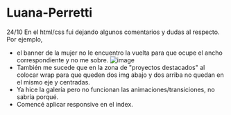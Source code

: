 # Luana-Perretti
24/10
En el html/css fui dejando algunos comentarios y dudas al respecto. 
Por ejemplo, 
- el banner de la mujer no le encuentro la vuelta para que ocupe el ancho correspondiente y no me sobre.
![image](https://github.com/ysmlu/CV-Luana-Perretti/assets/141959974/f6c6607f-827d-4e12-8000-1e20349db095)
- También me sucede que en la zona de "proyectos destacados" al colocar wrap para que queden dos img abajo y dos arriba no quedan en el mismo eje y centradas.
- Ya hice la galería pero no funcionan las animaciones/transiciones, no sabría porqué.
- Comencé aplicar responsive en el index.
